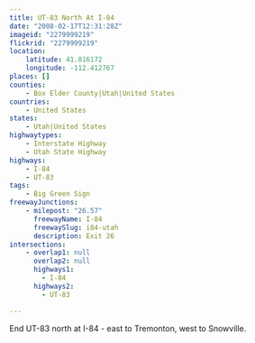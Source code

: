 ```yaml
---
title: UT-83 North At I-84
date: "2008-02-17T12:31:28Z"
imageid: "2279999219"
flickrid: "2279999219"
location:
    latitude: 41.816172
    longitude: -112.412767
places: []
counties:
    - Box Elder County|Utah|United States
countries:
    - United States
states:
    - Utah|United States
highwaytypes:
    - Interstate Highway
    - Utah State Highway
highways:
    - I-84
    - UT-83
tags:
    - Big Green Sign
freewayJunctions:
    - milepost: "26.57"
      freewayName: I-84
      freewaySlug: i84-utah
      description: Exit 26
intersections:
    - overlap1: null
      overlap2: null
      highways1:
        - I-84
      highways2:
        - UT-83

---
```

End UT-83 north at I-84 - east to Tremonton, west to Snowville.